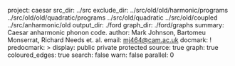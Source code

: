 project: caesar
src_dir: ../src
exclude_dir: ../src/old/old/harmonic/programs
             ../src/old/old/quadratic/programs
             ../src/old/quadratic
             ../src/old/coupled
             ../src/anharmonic/old
output_dir: ./ford
graph_dir: ./ford/graphs
summary: Caesar anharmonic phonon code.
author: Mark Johnson, Bartomeu Monserrat, Richard Needs et. al.
email: mj464@cam.ac.uk
docmark: !
predocmark: >
display: public
         private
         protected
source: true
graph: true
coloured_edges: true
search: false
warn: false
parallel: 0
